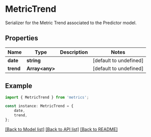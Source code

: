 # MetricTrend

Serializer for the Metric Trend associated to the Predictor model.

## Properties

Name | Type | Description | Notes
------------ | ------------- | ------------- | -------------
**date** | **string** |  | [default to undefined]
**trend** | **Array&lt;any&gt;** |  | [default to undefined]

## Example

```typescript
import { MetricTrend } from 'metrics';

const instance: MetricTrend = {
    date,
    trend,
};
```

[[Back to Model list]](../README.md#documentation-for-models) [[Back to API list]](../README.md#documentation-for-api-endpoints) [[Back to README]](../README.md)
